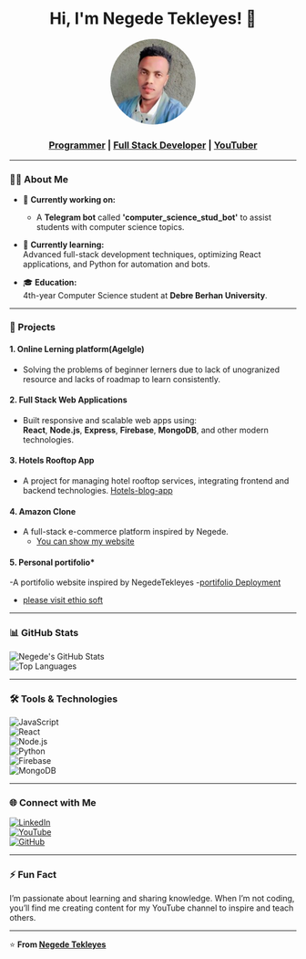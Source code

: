 <h1 align="center">Hi, I'm Negede Tekleyes! 👋</h1>

<p align="center">
  <img src="https://github.com/NegedeTekleyes/portifolio-img/blob/main/git%20profile.jpg" alt="Negede Tekleyes" width="150" style="border-radius: 50%;">
</p>

<h3 align="center">
<a href="https://github.com/NegedeTekleyes">Programmer</a> | 
<a href="https://www.linkedin.com/in/negede-tekleyes/">Full Stack Developer</a> | 
<a href="https://www.youtube.com/@KINGZEREYAYKOB-ee4cu">YouTuber</a>
</h3>

---

### 👨‍💻 About Me
- 🔭 **Currently working on:**  
  - A **Telegram bot** called **'computer_science_stud_bot'** to assist students with computer science topics.  

- 🌱 **Currently learning:**  
  Advanced full-stack development techniques, optimizing React applications, and Python for automation and bots.

- 🎓 **Education:**  
  4th-year Computer Science student at **Debre Berhan University**.

---

### 🚀 Projects
#### **1. Online Lerning platform(Agelgle)**  
- Solving the problems of beginner lerners due to lack of unogranized resource and lacks of roadmap to learn consistently.

#### **2. Full Stack Web Applications**  
- Built responsive and scalable web apps using:  
  **React**, **Node.js**, **Express**, **Firebase**, **MongoDB**, and other modern technologies.

#### **3. Hotels Rooftop App**  
- A project for managing hotel rooftop services, integrating frontend and backend technologies.
[Hotels-blog-app](https://github.com/NegedeTekleyes/RoofTop-hotels-mernstack-app)
#### **4. Amazon Clone**  
- A full-stack e-commerce platform inspired by Negede.  
  - [You can show my website](https://amazone-website-negede.netlify.app/)
#### **5. Personal portifolio***
-A portifolio website inspired by NegedeTekleyes
-[portifolio Deployment](https://github.com/NegedeTekleyes/ethio-software)
- [please visit ethio soft](https://ethiosoft.netlify.app/)

---

### 📊 GitHub Stats  
![Negede's GitHub Stats](https://github-readme-stats.vercel.app/api?username=NegedeTekleyes&show_icons=true&theme=radical)  
![Top Languages](https://github-readme-stats.vercel.app/api/top-langs/?username=NegedeTekleyes&layout=compact&theme=radical)  

---

### 🛠️ Tools & Technologies
![JavaScript](https://img.shields.io/badge/JavaScript-F7DF1E?style=for-the-badge&logo=javascript&logoColor=black)  
![React](https://img.shields.io/badge/React-61DAFB?style=for-the-badge&logo=react&logoColor=black)  
![Node.js](https://img.shields.io/badge/Node.js-339933?style=for-the-badge&logo=nodedotjs&logoColor=white)  
![Python](https://img.shields.io/badge/Python-3776AB?style=for-the-badge&logo=python&logoColor=white)  
![Firebase](https://img.shields.io/badge/Firebase-FFCA28?style=for-the-badge&logo=firebase&logoColor=black)  
![MongoDB](https://img.shields.io/badge/MongoDB-47A248?style=for-the-badge&logo=mongodb&logoColor=white)  

---

### 🌐 Connect with Me
[![LinkedIn](https://img.shields.io/badge/LinkedIn-0A66C2?style=for-the-badge&logo=linkedin&logoColor=white)](https://www.linkedin.com/in/negede-tekleyes/)  
[![YouTube](https://img.shields.io/badge/YouTube-FF0000?style=for-the-badge&logo=youtube&logoColor=white)](https://www.youtube.com/@KINGZEREYAYKOB-ee4cu)  
[![GitHub](https://img.shields.io/badge/GitHub-181717?style=for-the-badge&logo=github&logoColor=white)](https://github.com/NegedeTekleyes)

---

### ⚡ Fun Fact
I’m passionate about learning and sharing knowledge. When I’m not coding, you’ll find me creating content for my YouTube channel to inspire and teach others.

---

⭐️ **From [Negede Tekleyes](https://github.com/NegedeTekleyes)** 

